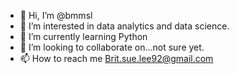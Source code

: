- 👋 Hi, I’m @bmmsl
- 👀 I’m interested in data analytics and data science.
- 🌱 I’m currently learning Python
- 💞️ I’m looking to collaborate on...not sure yet.
- 📫 How to reach me Brit.sue.lee92@gmail.com

<!---
bmmsl/bmmsl is a ✨ special ✨ repository because its `README.md` (this file) appears on your GitHub profile.
You can click the Preview link to take a look at your changes.
--->
